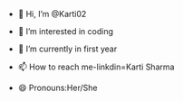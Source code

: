 - 👋 Hi, I’m @Karti02
- 👀 I’m interested in coding
- 🌱 I’m currently in first year

- 📫 How to reach me-linkdin=Karti Sharma
- 😄 Pronouns:Her/She
  

<!---
Karti02/Karti02 is a ✨ special ✨ repository because its `README.md` (this file) appears on your GitHub profile.
You can click the Preview link to take a look at your changes.
--->
